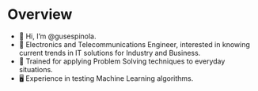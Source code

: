# Overview

- 👋 Hi, I’m @gusespinola.
- 👀 Electronics and Telecommunications Engineer, interested in knowing current trends in IT solutions for Industry and Business.
- 🌱 Trained for applying Problem Solving techniques to everyday situations. 
- 🖥️ Experience in testing Machine Learning algorithms.